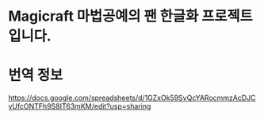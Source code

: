 # Magicraft 마법공예의 팬 한글화 프로젝트입니다.



# 번역 정보
https://docs.google.com/spreadsheets/d/1GZxOk59SvQcYARocmmzAcDJCyUfcONTFh9S8IT63mKM/edit?usp=sharing
